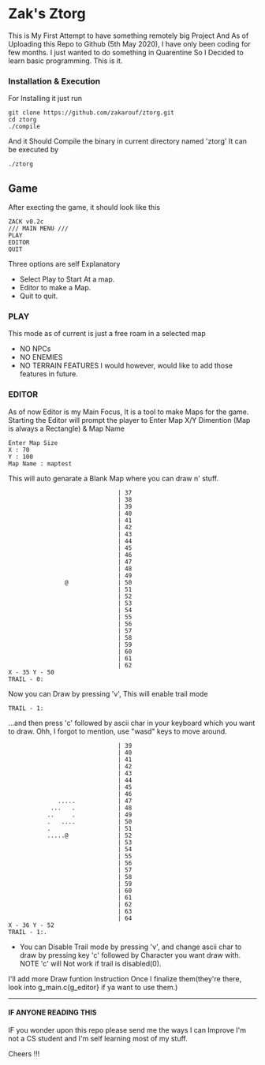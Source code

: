 # Zak's Ztorg

This is My First Attempt to have something remotely big Project
And As of Uploading this Repo to Github (5th May 2020), I have only
been coding for few months. I just wanted to do something in Quarentine
So I Decided to learn basic programming. This is it.

### Installation & Execution

For Installing it just run
```
git clone https://github.com/zakarouf/ztorg.git
cd ztorg
./compile
```
And it Should Compile the binary in current directory named 'ztorg'
It can be executed by
```
./ztorg
```
## Game

After execting the game, it should look like this
```
ZACK v0.2c
/// MAIN MENU ///
PLAY
EDITOR
QUIT  
```
Three options are self Explanatory 
- Select Play to Start At a map.
- Editor to make a Map. 
- Quit to quit.

### PLAY 
This mode as of current is just a free roam in a selected map
- NO NPCs
- NO ENEMIES
- NO TERRAIN FEATURES
I would however, would like to add those features in future.
### EDITOR
As of now Editor is my Main Focus, It is a tool to make Maps for the game.
Starting the Editor will prompt the player to Enter Map X/Y Dimention (Map is always a Rectangle) & Map Name
```
Enter Map Size
X : 70
Y : 100
Map Name : maptest
```
This will auto genarate a Blank Map where you can draw n' stuff.
```
                               | 37
                               | 38
                               | 39
                               | 40
                               | 41
                               | 42
                               | 43
                               | 44
                               | 45
                               | 46
                               | 47
                               | 48
                               | 49
                @              | 50
                               | 51
                               | 52
                               | 53
                               | 54
                               | 55
                               | 56
                               | 57
                               | 58
                               | 59
                               | 60
                               | 61
                               | 62
X - 35 Y - 50
TRAIL - 0: 
```
Now you can Draw by pressing 'v', This will enable trail mode
```
TRAIL - 1:
```
...and then press 'c' followed by ascii char in your keyboard which you want to draw.
Ohh, I forgot to mention, use "wasd" keys to move around.
```
                               | 39
                               | 40
                               | 41
                               | 42
                               | 43
                               | 44
                               | 45
                               | 46
              .....            | 47
            ...   .            | 48
           ..     .            | 49
           .   ....            | 50
           .                   | 51
           .....@              | 52
                               | 53
                               | 54
                               | 55
                               | 56
                               | 57
                               | 58
                               | 59
                               | 60
                               | 61
                               | 62
                               | 63
                               | 64
X - 36 Y - 52
TRAIL - 1:.
```
- You can Disable Trail mode by pressing 'v', and change ascii char to draw by pressing key 'c' followed by Character you want draw with. NOTE 'c' will Not work if trail is disabled(0).

I'll add more Draw funtion Instruction Once I finalize them(they're there, look into g_main.c{g_editor} if ya want to use them.)

---
#### IF ANYONE READING THIS

IF you wonder upon this repo please send me the ways I can Improve
I'm not a CS student and I'm self learning most of my stuff.

Cheers !!!
